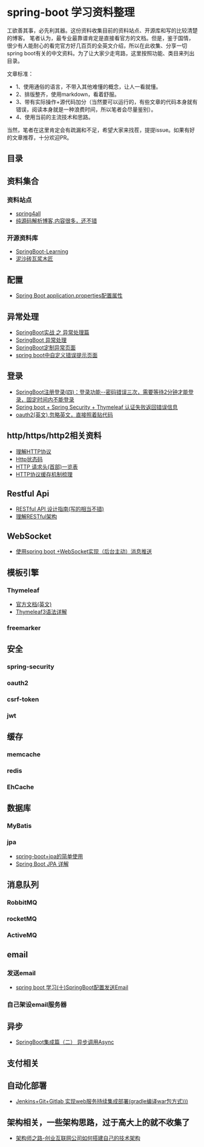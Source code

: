 
# spring-boot 学习资料整理

工欲善其事，必先利其器。这份资料收集目前的资料站点、开源库和写的比较清楚的博客。
笔者认为，最专业最靠谱肯定是直接看官方的文档。但是，鉴于国情，很少有人能耐心的看完官方好几百页的全英文介绍，所以在此收集、分享一切spring boot有关的中文资料。为了让大家少走弯路，这里按照功能、类目来列出目录。

文章标准：

+ 1、使用通俗的语言，不带入其他难懂的概念，让人一看就懂。
+ 2、排版整齐，使用markdown，看着舒服。
+ 3、带有实际操作+源代码加分（当然要可以运行的，有些文章的代码本身就有错误，阅读本身就是一种浪费时间，所以笔者会尽量鉴别）。
+ 4、使用当前的主流技术和思路。

当然，笔者在这里肯定会有疏漏和不足，希望大家来找茬，提提issue。如果有好的文章推荐，十分欢迎PR。

## 目录


## 资料集合

### 资料站点
+ [spring4all](http://www.spring4all.com/)
+ [纯源码解析博客,内容很多，还不错](http://www.iocoder.cn/)


### 开源资料库
+ [SpringBoot-Learning](https://github.com/dyc87112/SpringBoot-Learning)
+ [泥沙砖瓦浆木匠](https://git.oschina.net/jeff1993/springboot-learning-example)



## 配置
+ [Spring Boot application.properties配置属性](https://www.jianshu.com/p/5b8fd2e336c5)


## 异常处理
+ [SpringBoot实战 之 异常处理篇](https://blog.csdn.net/chinrui/article/details/71036544)
+ [SpringBoot 异常处理](https://www.cnblogs.com/fuhongwei041/p/7597531.html)
+ [SpringBoot定制异常页面](https://blog.csdn.net/weixin_42338186/article/details/81607458)
+ [spring boot中自定义错误提示页面](https://blog.csdn.net/gebitan505/article/details/70158398)

## 登录
+ [SpringBoot注册登录(四)：登录功能--密码错误三次，需要等待2分钟才能登录，固定时间内不能登录](https://blog.csdn.net/qq_36688143/article/details/79498568)
+ [Spring boot + Spring Security + Thymeleaf 认证失败返回错误信息](https://blog.csdn.net/sun1021873926/article/details/60332059)
+ [oauth2(英文),忽略英文，直接照着贴代码](https://spring.io/guides/tutorials/spring-boot-oauth2/)


## http/https/http2相关资料
+ [理解HTTP协议](https://www.cnblogs.com/wxisme/p/6212797.html)
+ [Http状态码](https://segmentfault.com/a/1190000014406838)
+ [HTTP 请求头(首部)一览表](https://segmentfault.com/a/1190000010840407)
+ [HTTP协议缓存机制梳理](https://blog-down.github.io/post_html/HTTP_Cache.html)

## Restful Api
+ [RESTful API 设计指南(写的相当不错)](http://www.ruanyifeng.com/blog/2014/05/restful_api.html)
+ [理解RESTful架构](http://www.ruanyifeng.com/blog/2011/09/restful.html)

## WebSocket
+ [使用spring boot +WebSocket实现（后台主动）消息推送](https://blog.csdn.net/zhangdehua678/article/details/78913839/)

## 模板引擎

### Thymeleaf
+ [官方文档(英文)](https://www.thymeleaf.org/documentation.html)
+ [Thymeleaf3语法详解](https://www.cnblogs.com/itdragon/archive/2018/04/13/8724291.html)

### freemarker


## 安全

### spring-security

### oauth2

### csrf-token

### jwt

## 缓存

### memcache
### redis
### EhCache

## 数据库

### MyBatis

### jpa
+ [spring-boot+jpa的简单使用](https://www.jianshu.com/p/dbe9673d741d)
+ [Spring Boot JPA 详解](https://www.jianshu.com/p/133c655725c8)

## 消息队列

### RobbitMQ

### rocketMQ

### ActiveMQ

## email

### 发送email
+ [spring boot 学习(十)SpringBoot配置发送Email](https://blog.csdn.net/u011244202/article/details/54809696/)

### 自己架设email服务器

## 异步
+ [SpringBoot集成篇（二） 异步调用Async](https://blog.csdn.net/v2sking/article/details/72795742)

## 支付相关

## 自动化部署
+ [Jenkins+Git+Gitlab 实现web服务持续集成部署(gradle编译war包方式)))](https://segmentfault.com/a/1190000009067303)


## 架构相关，一些架构思路，过于高大上的就不收集了
+ [架构师之路-创业互联网公司如何搭建自己的技术架构](https://segmentfault.com/a/1190000011474280)
